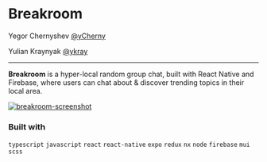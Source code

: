# Breakroom

Yegor Chernyshev [@yCherny](https://github.com/ycherny)

Yulian Kraynyak [@ykray](https://github.com/ykray)

---

**Breakroom** is a hyper-local random group chat, built with React Native and Firebase, where users can chat about & discover trending topics in their local area.

[![breakroom-screenshot](/assets/breakroom-ss.png)](https://beta.breakroom.chat)

### Built with

`typescript` `javascript` `react` `react-native` `expo` `redux` `nx` `node` `firebase` `mui` `scss`
